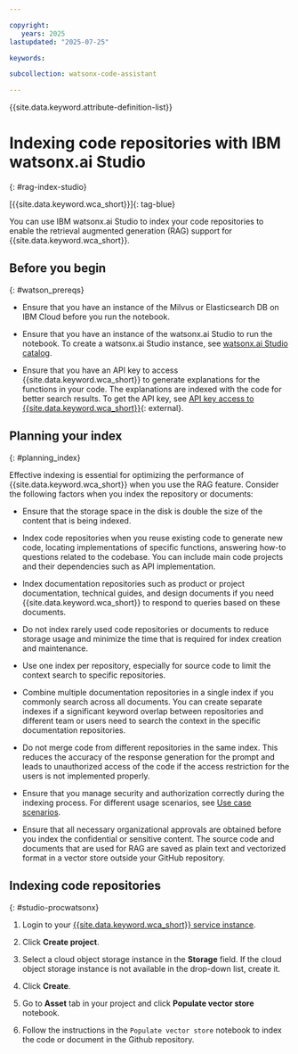 ```yaml
---

copyright:
   years: 2025
lastupdated: "2025-07-25"

keywords: 

subcollection: watsonx-code-assistant

---
```


{{site.data.keyword.attribute-definition-list}}

# Indexing code repositories with IBM watsonx.ai Studio
{: #rag-index-studio}

[{{site.data.keyword.wca_short}}]{: tag-blue}
 
You can use IBM watsonx.ai Studio to index your code repositories to enable the retrieval augmented generation (RAG) support for {{site.data.keyword.wca_short}}.

## Before you begin
{: #watson_prereqs}

- Ensure that you have an instance of the Milvus or Elasticsearch DB on IBM Cloud before you run the notebook.

- Ensure that you have an instance of the watsonx.ai Studio to run the notebook. To create a watsonx.ai Studio instance, see [watsonx.ai Studio catalog](https://cloud.ibm.com/catalog/services/watsonxai-studio).

- Ensure that you have an API key to access {{site.data.keyword.wca_short}} to generate explanations for the functions in your code. The explanations are indexed with the code for better search results. To get the API key, see [API key access to {{site.data.keyword.wca_short}}](https://github.ibm.com/code-assistant/wca-api/issues/new/choose){: external}.

## Planning your index
{: #planning_index}

Effective indexing is essential for optimizing the performance of {{site.data.keyword.wca_short}} when you use the RAG feature. Consider the following factors when you index the repository or documents:

- Ensure that the storage space in the disk is double the size of the content that is being indexed.

- Index code repositories when you reuse existing code to generate new code, locating implementations of specific functions, answering how-to questions related to the codebase. You can include main code projects and their dependencies such as API implementation.

- Index documentation repositories such as product or project documentation, technical guides, and design documents if you need {{site.data.keyword.wca_short}} to respond to queries based on these documents.

- Do not index rarely used code repositories or documents to reduce storage usage and minimize the time that is required for index creation and maintenance.

- Use one index per repository, especially for source code to limit the context search to specific repositories.

- Combine multiple documentation repositories in a single index if you commonly search across all documents. You can create separate indexes if a significant keyword overlap between repositories and different team or users need to search the context in the specific documentation repositories.
   
- Do not merge code from different repositories in the same index. This reduces the accuracy of the response generation for the prompt and leads to unauthorized access of the code if the access restriction for the users is not implemented properly.

- Ensure that you manage security and authorization correctly during the indexing process. For different usage scenarios, see [Use case scenarios](/docs/watsonx-code-assistant?topic=watsonx-code-assistant-rag-overview#rag_usecase).

- Ensure that all necessary organizational approvals are obtained before you index the confidential or sensitive content. The source code and documents that are used for RAG are saved as plain text and vectorized format in a vector store outside your GitHub repository.

## Indexing code repositories
{: #studio-procwatsonx}

1. Login to your [{{site.data.keyword.wca_short}} service instance](https://dataplatform.cloud.ibm.com/exchange/public/entry/view/6b610fcb-7308-456f-884c-9e5ec456218a?context=wx).

1. Click **Create project**.

1. Select a cloud object storage instance in the **Storage** field. If the cloud object storage instance is not available in the drop-down list, create it.

1. Click **Create**.

1. Go to **Asset** tab in your project and click **Populate vector store** notebook.

1. Follow the instructions in the `Populate vector store` notebook to index the code or document in the Github repository.
